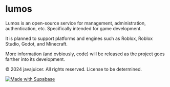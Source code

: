 # lumos
Lumos is an open-source service for management, administration, authentication, etc. Specifically intended for game development.

It is planned to support platforms and engines such as Roblox, Roblox Studio, Godot, and Minecraft.

More information (and ovbiously, code) will be released as the project goes farther into its development.



© 2024 javajuicer. All rights reserved. License to be determined.


[![Made with Supabase](https://supabase.com/badge-made-with-supabase.svg)](https://supabase.com)
